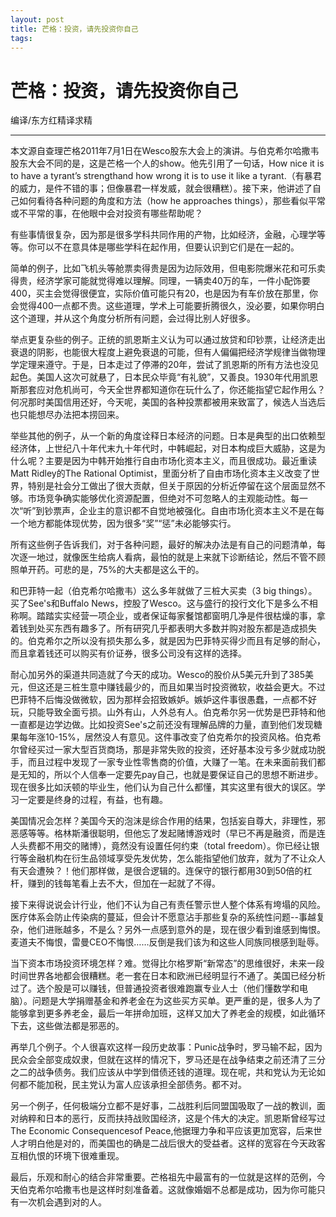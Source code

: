```yaml
--- 
layout: post
title: 芒格：投资，请先投资你自己
tags: 
---
```


# 芒格：投资，请先投资你自己


编译/东方红精译求精

---

本文源自查理芒格2011年7月1日在Wesco股东大会上的演讲。与伯克希尔哈撒韦股东大会不同的是，这是芒格一个人的show。他先引用了一句话，How nice it is to have a tyrant’s strengthand how wrong it is to use it like a tyrant.（有暴君的威力，是件不错的事；但像暴君一样发威，就会很糟糕）。接下来，他讲述了自己如何看待各种问题的角度和方法（how he approaches things），那些看似平常或不平常的事，在他眼中会对投资有哪些帮助呢？

有些事情很复杂，因为那是很多学科共同作用的产物，比如经济，金融，心理学等等。你可以不在意具体是哪些学科在起作用，但要认识到它们是在一起的。

简单的例子，比如飞机头等舱票卖得贵是因为边际效用，但电影院爆米花和可乐卖得贵，经济学家可能就觉得难以理解。同理，一辆卖40万的车，一件小配饰要400，买主会觉得很便宜，实际价值可能只有20，也是因为有车价放在那里，你会觉得400一点都不贵。这些道理，学术上可能要折腾很久，没必要，如果你明白这个道理，并从这个角度分析所有问题，会过得比别人好很多。

举点更复杂些的例子。正统的凯恩斯主义认为可以通过放贷和印钞票，让经济走出衰退的阴影，也能很大程度上避免衰退的可能，但有人偏偏把经济学规律当做物理学定理来遵守。于是，日本走过了停滞的20年，尝试了凯恩斯的所有方法也没见起色。美国人这次可就悬了，日本民众毕竟“有礼貌”，又善良。1930年代用凯恩斯那套应对危机尚可，今天全世界都知道你在玩什么了，你还能指望它起作用么？何况那时美国信用还好，今天呢，美国的各种投票都被用来致富了，候选人当选后也只能想尽办法把本捞回来。

举些其他的例子，从一个新的角度诠释日本经济的问题。日本是典型的出口依赖型经济体，上世纪八十年代末九十年代时，中韩崛起，对日本构成巨大威胁，这是为什么呢？主要是因为中韩开始推行自由市场化资本主义，而且很成功。最近重读Matt Ridley的The Rational Optimist，里面分析了自由市场化资本主义改变了世界，特别是社会分工做出了很大贡献，但关于原因的分析近停留在这个层面显然不够。市场竞争确实能够优化资源配置，但绝对不可忽略人的主观能动性。每一次“听”到钞票声，企业主的意识都不自觉地被强化。自由市场化资本主义不是在每一个地方都能体现优势，因为很多“奖”“惩”未必能够实行。

所有这些例子告诉我们，对于各种问题，最好的解决办法是有自己的问题清单，每次逐一地过，就像医生给病人看病，最怕的就是上来就下诊断结论，然后不管不顾照单开药。可悲的是，75%的大夫都是这么干的。

和巴菲特一起（伯克希尔哈撒韦）这么多年就做了三桩大买卖（3 big things）。买了See's和Buffalo News，控股了Wesco。这与盛行的投行文化下是多么不相称啊。踏踏实实经营一项企业，或者保证每家餐馆都窗明几净是件很枯燥的事，拿着钱到处买东西有趣多了。所有研究几乎都表明大多数并购对股东都是造成损失的。伯克希尔之所以没有损失那么多，就是因为巴菲特买得少而且有足够的耐心，而且拿着钱还可以购买有价证券，很多公司没有这样的选择。

耐心加另外的渠道共同造就了今天的成功。Wesco的股价从5美元升到了385美元，但这还是三桩生意中赚钱最少的，而且如果当时投资微软，收益会更大。不过巴菲特不后悔没做微软，因为那样会招致嫉妒。嫉妒这件事很愚蠢，一点都不好玩，只能导致全面亏损。山外有山，人外总有人。伯克希尔另一优势是巴菲特和他一直都是边学边做。比如投资See's之前还没有理解品牌的力量，直到他们发现糖果每年涨10-15%，居然没人有意见。这件事改变了伯克希尔的投资风格。伯克希尔曾经买过一家大型百货商场，那是非常失败的投资，还好基本没亏多少就成功脱手，而且过程中发现了一家专业性零售商的价值，大赚了一笔。在未来面前我们都是无知的，所以个人信奉一定要先pay自己，也就是要保证自己的思想不断进步。现在很多比如沃顿的毕业生，他们认为自己什么都懂，其实这里有很大的误区。学习一定要是终身的过程，有益，也有趣。

美国情况会怎样？美国今天的泡沫是综合作用的结果，包括妄自尊大，非理性，邪恶感等等。格林斯潘很聪明，但他忘了发起赌博游戏时（早已不再是融资，而是连人头费都不用交的赌博），竟然没有设置任何约束（total freedom）。你已经让银行等金融机构在衍生品领域享受先发优势，怎么能指望他们放弃，就为了不让众人有天会遭殃？！他们那样做，是很合逻辑的。连保守的银行都用30到50倍的杠杆，赚到的钱每笔看上去不大，但加在一起就了不得。

接下来得说说会计行业，他们不认为自己有责任警示世人整个体系有垮塌的风险。医疗体系会防止传染病的蔓延，但会计不愿意沾手那些复杂的系统性问题--事越复杂，他们进账越多，不是么？另外一点感到意外的是，现在很少看到谁感到悔恨。麦道夫不悔恨，雷曼CEO不悔恨……反倒是我们该为和这些人同族同根感到耻辱。

当下资本市场投资环境怎样？难。觉得比尔格罗斯“新常态”的思维很好，未来一段时间世界各地都会很糟糕。老一套在日本和欧洲已经明显行不通了。美国已经分析过了。选个股是可以赚钱，但普通投资者很难跑赢专业人士（他们懂数学和电脑）。问题是大学捐赠基金和养老金在为这些买方买单。更严重的是，很多人为了能够拿到更多养老金，最后一年拼命加班，这样又加大了养老金的规模，如此循环下去，这些做法都是邪恶的。

再举几个例子。个人很喜欢这样一段历史故事：Punic战争时，罗马输不起，因为民众会全部变成奴隶，但就在这样的情况下，罗马还是在战争结束之前还清了三分之二的战争债务。我们应该从中学到借债还钱的道理。现在呢，共和党认为无论如何都不能加税，民主党认为富人应该承担全部债务。都不对。

另一个例子，任何极端分立都不是好事，二战胜利后同盟国吸取了一战的教训，面对纳粹和日本的恶行，反而扶持战败国经济，这是个伟大的决定。凯恩斯曾经写过The Economic Consequencesof Peace,他据理力争和平应该更加宽容，后来世人才明白他是对的，而美国也的确是二战后很大的受益者。这样的宽容在今天政客互相仇恨的环境下很难重现。

最后，乐观和耐心的结合非常重要。芒格祖先中最富有的一位就是这样的范例，今天伯克希尔哈撒韦也是这样时刻准备着。这就像婚姻不总都是成功，因为你可能只有一次机会遇到对的人。
